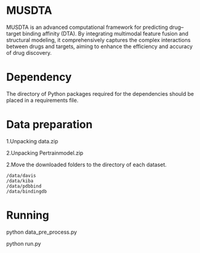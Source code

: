 # MUSDTA
MUSDTA is an advanced computational framework for predicting drug–target binding affinity (DTA). By integrating multimodal feature fusion and structural modeling, it comprehensively captures the complex interactions between drugs and targets, aiming to enhance the efficiency and accuracy of drug discovery.

# Dependency
The directory of Python packages required for the dependencies should be placed in a requirements file.

# Data preparation
1.Unpacking data.zip

2.Unpacking Pertrainmodel.zip

2.Move the downloaded folders to the directory of each dataset.

    /data/davis
    /data/kiba
    /data/pdbbind
    /data/bindingdb

# Running
python data_pre_process.py

python run.py
           
